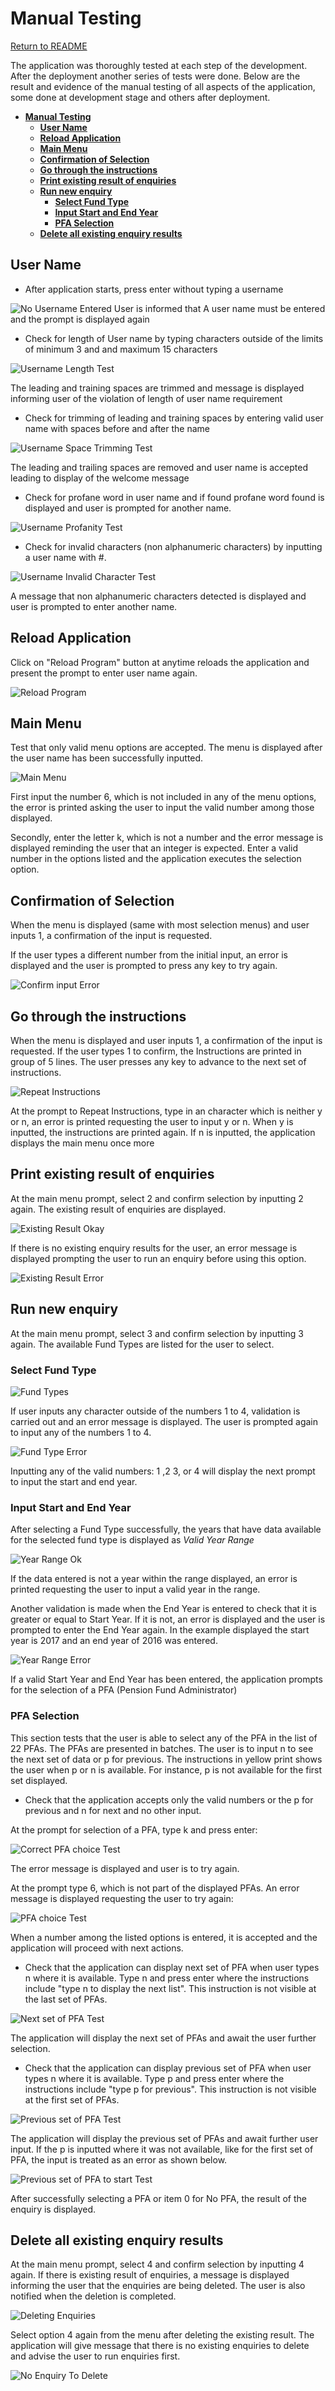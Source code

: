 # **Manual Testing**

[Return to README](/README.md)

The application was thoroughly tested at each step of the development. After the deployment another series of tests were done. Below are the result and evidence of the manual testing of all aspects of the application, some done at development stage and others after deployment.

- [**Manual Testing**](#manual-testing)
  - [**User Name**](#user-name)
  - [**Reload Application**](#reload-application)
  - [**Main Menu**](#main-menu)
  - [**Confirmation of Selection**](#confirmation-of-selection)
  - [**Go through the instructions**](#go-through-the-instructions)
  - [**Print existing result of enquiries**](#print-existing-result-of-enquiries)
  - [**Run new enquiry**](#run-new-enquiry)
    - [**Select Fund Type**](#select-fund-type)
    - [**Input Start and End Year**](#input-start-and-end-year)
    - [**PFA Selection**](#pfa-selection)
  - [**Delete all existing enquiry results**](#delete-all-existing-enquiry-results)

## **User Name**

- After application starts, press enter without typing a username

![No Username Entered](/readme-docs/empty_username.png)
User is informed that A user name must be entered and the prompt is displayed again

- Check for length of User name by typing characters outside of the limits of minimum 3 and and maximum 15 characters

![Username Length Test](/readme-docs/username_length.png)

The leading and training spaces are trimmed and message is displayed informing user of the violation of length of user name requirement

- Check for trimming of leading and training spaces by entering valid user name with spaces before and after the name

![Username Space Trimming Test](/readme-docs/username_spaces_trim.png)

The leading and trailing spaces are removed and user name is accepted leading to display of the welcome message

- Check for profane word in user name and if found profane word found is displayed and user is prompted for another name.

![Username Profanity Test](/readme-docs/profanity_test.png)

- Check for invalid characters (non alphanumeric characters) by inputting a user name with #.

![Username Invalid Character Test](/readme-docs/invalid_char_username.png)

A message that non alphanumeric characters detected is displayed and user is prompted to enter another name.

## **Reload Application**

Click on "Reload Program" button at anytime reloads the application and present the prompt to enter user name again.

![Reload Program](/readme-docs/reload.png)

## **Main Menu**

Test that only valid menu options are accepted. The menu is displayed after the user name has been successfully inputted.

![Main Menu](/readme-docs/menu_test.png)

First input the number 6, which is not included in any of the menu options, the error is printed asking the user to input the valid number among those displayed.

Secondly, enter the letter k, which is not a number and the error message is displayed reminding the user that an integer is expected. Enter a valid number in the options listed and the application executes the selection option.

## **Confirmation of Selection**

When the menu is displayed (same with most selection menus) and user inputs 1, a confirmation of the input is requested.

If the user types a different number from the initial input, an error is displayed and the user is prompted to press any key to try again.

![Confirm input Error](/readme-docs/confirm_input_none.png)

## **Go through the instructions**

When the menu is displayed and user inputs 1, a confirmation of the input is requested. If the user types 1 to confirm, the Instructions are printed in group of 5 lines. The user presses any key to advance to the next set of instructions.

![Repeat Instructions](/readme-docs/repeat_instruction_error.png)

At the prompt to Repeat Instructions, type in an character which is neither y or n, an error is printed requesting the user to input y or n. When y is inputted, the instructions are printed again. If n is inputted, the application displays the main menu once more

## **Print existing result of enquiries**

At the main menu prompt, select 2 and confirm selection by inputting 2 again.
The existing result of enquiries are displayed.

![Existing Result Okay](/readme-docs/enquiry_result_ok.png)

If there is no existing enquiry results for the user, an error message is displayed prompting the user to run an enquiry before using this option.

![Existing Result Error](/readme-docs/enquiry_result_none.png)

## **Run new enquiry**

At the main menu prompt, select 3 and confirm selection by inputting 3 again. The available Fund Types are listed for the user to select.

### **Select Fund Type**

![Fund Types](/readme-docs/select_fund.png)

If user inputs any character outside of the numbers 1 to 4, validation is carried out and an error message is displayed. The user is prompted again to input any of the numbers 1 to 4.

![Fund Type Error](/readme-docs/select_fund_none.png)

Inputting any of the valid numbers: 1 ,2 3, or 4 will display the next prompt to input the start and end year.

### **Input Start and End Year**

After selecting a Fund Type successfully, the years that have data available for the selected fund type is displayed as *Valid Year Range*

![Year Range Ok](/readme-docs/year_range_ok.png)

If the data entered is not a year within the range displayed, an error is printed requesting the user to input a valid year in the range.

Another validation is made when the End Year is entered to check that it is greater or equal to Start Year. If it is not, an error is displayed and the user is prompted to enter the End Year again. In the example displayed the start year is 2017 and an end year of 2016 was entered.

![Year Range Error](/readme-docs/end_year_error.png)

If a valid Start Year and End Year has been entered, the application prompts for the selection of a PFA (Pension Fund Administrator)

### **PFA Selection**

This section tests that the user is able to select any of the PFA in the list of 22 PFAs. The PFAs are presented in batches. The user is to input n to see the next set of data or p for previous. The instructions in yellow print shows the user when p or n is available. For instance, p is not available for the first set displayed.

- Check that the application accepts only the valid numbers or the p for previous and n for next and no other input.

At the prompt for selection of a PFA, type k and press enter:

![Correct PFA choice Test](/readme-docs/validate_pfa_choice.png)

The error message is displayed and user is to try again.

At the prompt type 6, which is not part of the displayed PFAs. An error message is displayed requesting the user to try again:

![PFA choice Test](/readme-docs/validate_pfa_choice_num.png)

When a number among the listed options is entered, it is accepted and the application will proceed with next actions.

- Check that the application can display next set of PFA when user types n where it is available.
Type n and press enter where the instructions include "type n to display the next list". This instruction is not visible at the last set of PFAs.

![Next set of PFA Test](/readme-docs/validate_pfa_choice_press_n.png)

The application will display the next set of PFAs and await the user further selection.

- Check that the application can display previous set of PFA when user types n where it is available.
Type p and press enter where the instructions include "type p for previous". This instruction is not visible at the first set of PFAs.

![Previous set of PFA Test](/readme-docs/validate_pfa_choice_press_p.png)

The application will display the previous set of PFAs and await further user input.
If the p is inputted where it was not available, like for the first set of PFA, the input is treated as an error as shown below.

![Previous set of PFA to start Test](/readme-docs/validate_pfa_choice_press_p_to_start.png)

After successfully selecting a PFA or item 0 for No PFA, the result of the enquiry is displayed.

## **Delete all existing enquiry results**

At the main menu prompt, select 4 and confirm selection by inputting 4 again. If there is existing result of enquiries, a message is displayed informing the user that the enquiries are being deleted. The user is also notified when the deletion is completed.

![Deleting Enquiries](/readme-docs/delete_result_error.png)

Select option 4 again from the menu after deleting the existing result. The application will give message that there is no existing enquiries to delete and advise the user to run enquiries first.

![No Enquiry To Delete](/readme-docs/enquiry_result_none.png)
